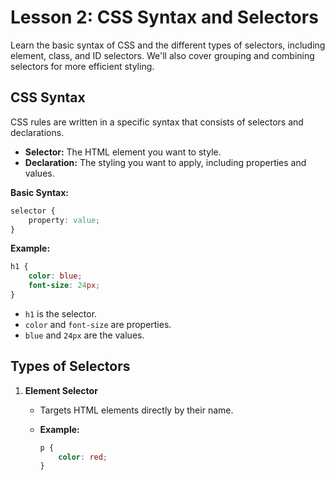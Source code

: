 # **Lesson 2: CSS Syntax and Selectors**

Learn the basic syntax of CSS and the different types of selectors, including element, class, and ID selectors. We'll also cover grouping and combining selectors for more efficient styling.

## **CSS Syntax**

CSS rules are written in a specific syntax that consists of selectors and declarations.

- **Selector:** The HTML element you want to style.
- **Declaration:** The styling you want to apply, including properties and values.

**Basic Syntax:**

```css
selector {
    property: value;
}
```

**Example:**
```css
h1 {
    color: blue;
    font-size: 24px;
}
```
-   `h1` is the selector.
-   `color` and `font-size` are properties.
-   `blue` and `24px` are the values.

## **Types of Selectors**

1.  **Element Selector**
    
    -   Targets HTML elements directly by their name.
        
    -   **Example:**
	    ```css
		p {
		    color: red;
		}
		```


<!--stackedit_data:
eyJoaXN0b3J5IjpbLTIxMzk5MTY4ODZdfQ==
-->